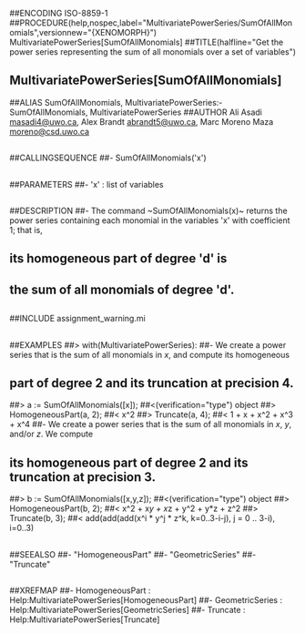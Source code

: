 ##ENCODING ISO-8859-1
##PROCEDURE(help,nospec,label="MultivariatePowerSeries/SumOfAllMonomials",versionnew="{XENOMORPH}") MultivariatePowerSeries[SumOfAllMonomials]
##TITLE(halfline="Get the power series representing the sum of all monomials over a set of variables")
##    MultivariatePowerSeries[SumOfAllMonomials]
##ALIAS SumOfAllMonomials, MultivariatePowerSeries:-SumOfAllMonomials, MultivariatePowerSeries
##AUTHOR Ali Asadi masadi4@uwo.ca, Alex Brandt abrandt5@uwo.ca, Marc Moreno Maza moreno@csd.uwo.ca
##
##CALLINGSEQUENCE
##- SumOfAllMonomials('x')
##
##PARAMETERS
##- 'x' : list of variables
##
##DESCRIPTION
##- The command ~SumOfAllMonomials(x)~ returns the power series containing each monomial in the variables 'x' with coefficient 1; that is,
##  its homogeneous part of degree 'd' is
##  the sum of all monomials of degree 'd'.
##
##INCLUDE assignment_warning.mi
##
##EXAMPLES
##> with(MultivariatePowerSeries):
##- We create a power series that is the sum of all monomials in _x_, and compute its homogeneous
##  part of degree 2 and its truncation at precision 4.
##> a := SumOfAllMonomials([x]);
##<(verification="type") object
##> HomogeneousPart(a, 2);
##< x^2
##> Truncate(a, 4);
##< 1 + x + x^2 + x^3 + x^4
##- We create a power series that is the sum of all monomials in _x_, _y_, and/or _z_. We compute
##  its homogeneous part of degree 2 and its truncation at precision 3.
##> b := SumOfAllMonomials([x,y,z]);
##<(verification="type") object
##> HomogeneousPart(b, 2);
##< x^2 + x*y + x*z + y^2 + y*z + z^2
##> Truncate(b, 3);
##< add(add(add(x^i * y^j * z^k, k=0..3-i-j), j = 0 .. 3-i), i=0..3)
##
##SEEALSO
##- "HomogeneousPart"
##- "GeometricSeries"
##- "Truncate"
##
##XREFMAP
##- HomogeneousPart : Help:MultivariatePowerSeries[HomogeneousPart]
##- GeometricSeries : Help:MultivariatePowerSeries[GeometricSeries]
##- Truncate : Help:MultivariatePowerSeries[Truncate]
